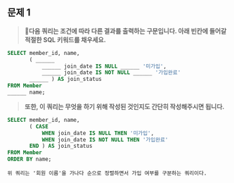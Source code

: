 ## 문제 1

> **🧚다음 쿼리는 조건에 따라 다른 결과를 출력하는 구문입니다. 아래 빈칸에 들어갈 적절한 SQL 키워드를 채우세요.**

~~~sql
SELECT member_id, name,
       ( ______
           ______ join_date IS NULL ______ '미가입',
           ______ join_date IS NOT NULL ______ '가입완료'
       ______ ) AS join_status
FROM Member
______ name;
~~~

> **또한, 이 쿼리는 무엇을 하기 위해 작성된 것인지도 간단히 작성해주시면 됩니다.**



~~~sql
SELECT member_id, name,
       ( CASE
           WHEN join_date IS NULL THEN '미가입',
           WHEN join_date IS NOT NULL THEN '가입완료'
       END ) AS join_status
FROM Member
ORDER BY name;
~~~

~~~
위 쿼리는 '회원 이름'을 가나다 순으로 정렬하면서 가입 여부를 구분하는 쿼리이다. 
~~~



